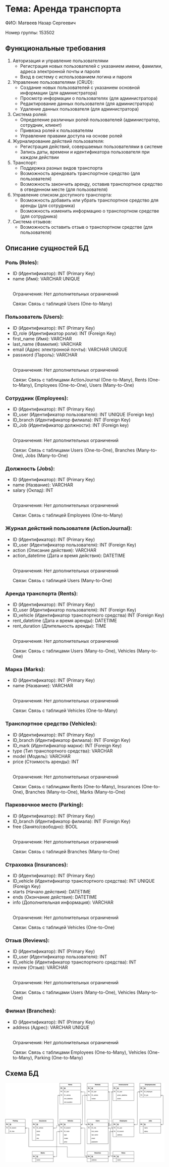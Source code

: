 <!DOCTYPE html>
<html lang="ru">
<head>
    <meta charset="UTF-8">
</head>
<body>
    <h1>Тема: Аренда транспорта</h1>
    <p>ФИО: Матвеев Назар Сергеевич</p>
    <p>Номер группы: 153502</p>
    <h2>Функциональные требования</h2>
    <ol>
        <li>Авторизация и управление пользователями
            <ul>
                <li>Регистрация новых пользователей с указанием имени, фамилии, адреса электронной почты и пароля</li>
                <li>Вход в систему с использованием логина и пароля</li>
            </ul>
        </li>
        <li>Управление пользователями (CRUD):
            <ul>
                <li>Создание новых пользователей с указанием основной информации (для администратора)</li>
                <li>Просмотр информации о пользователях (для администратора)</li>
                <li>Редактирование данных пользователя (для администратора)</li>
                <li>Удаление данных пользователя (для администратора)</li>
            </ul>
        </li>
        <li>Система ролей:
            <ul>
                <li>Определение различных ролей пользователей (администратор, сотрудник, клиент)</li>
                <li>Привязка ролей к пользователям</li>
                <li>Управление правами доступа на основе ролей</li>
            </ul>
        </li>
        <li>Журналирование действий пользователя:
            <ul>
                <li>Регистрация действий, совершаемых пользователями в системе</li>
                <li>Запись даты, времени и идентификатора пользователя при каждом действии</li>
            </ul>
        </li>
        <li>Транспорт:
            <ul>
                <li>Поддержка разных видов транспорта</li>
                <li>Возможность арендовать транспортное средство (для пользователя)</li>
                <li>Возможность закончить аренду, оставив транспортное средство в отведенном месте (для пользователя)</li>
            </ul>
        </li>
        <li>Управление списком доступного транспорта:
            <ul>
                <li>Возможность добавить или убрать транспортное средство для аренды (для сотрудника)</li>
                <li>Возможность изменить информацию о транспортном средстве (для сотрудника)</li>
            </ul>
        </li>
        <li>Система отзывов:
            <ul>
                <li>Возможность оставить отзыв о транспортном средстве (для пользователя)</li>
            </ul>
        </li>
    </ol>
    <h2>Описание сущностей БД</h2>
    <h3>Роль (Roles):</h3>
    <ul>
        <li>ID (Идентификатор): INT (Primary Key)</li>
        <li>name (Имя): VARCHAR UNIQUE</li>
        </br>
        <p>Ограничения: Нет дополнительных ограничений</p>
        <p>Связи: Связь с таблицей Users (One-to-Many)</p>
    </ul>
    <h3>Пользователь (Users):</h3>
    <ul>
        <li>ID (Идентификатор): INT (Primary Key)</li>
        <li>ID_role (Идентификатор роли): INT (Foreign Key)</li>
        <li>first_name (Имя): VARCHAR</li>
        <li>last_name (Фамилия): VARCHAR</li>
        <li>email (Адрес электронной почты): VARCHAR UNIQUE</li>
        <li>password (Пароль): VARCHAR</li>
        </br>
        <p>Ограничения: Нет дополнительных ограничений</p>
        <p>Связи: Связь с таблицами ActionJournal (One-to-Many), Rents (One-to-Many), Employees (One-to-One), Users (Many-to-One)</p>
    </ul>
    <h3>Сотрудник (Employees):</h3>
    <ul>
        <li>ID (Идентификатор): INT (Primary Key)</li>
        <li>ID_user (Идентификатор пользователя): INT UNIQUE (Foreign key)</li>
        <li>ID_branch (Идентификатор филиала): INT (Foreign Key)</li>
        <li>ID_Job (Идентификатор должности): INT (Foreign key)</li>
        </br>
        <p>Ограничения: Нет дополнительных ограничений</p>
        <p>Связи: Связь с таблицами Users (One-to-One), Branches (Many-to-One), Jobs (Many-to-One)</p>
    </ul>
    <h3>Должность (Jobs):</h3>
    <ul>
        <li>ID (Идентификатор): INT (Primary Key)</li>
        <li>name (Название): VARCHAR</li>
        <li>salary (Оклад): INT</li>
        </br>
        <p>Ограничения: Нет дополнительных ограничений</p>
        <p>Связи: Связь с таблицей Employees (One-to-Many)</p>
    </ul>
    <h3>Журнал действий пользователя (ActionJournal):</h3>
    <ul>
        <li>ID (Идентификатор): INT (Primary Key)</li>
        <li>ID_user (Идентификатор пользователя): INT (Foreign Key)</li>
        <li>action (Описание действия): VARCHAR </li>
        <li>action_datetime (Дата и время действия): DATETIME</li>
        </br>
        <p>Ограничения: Нет дополнительных ограничений</p>
        <p>Связи: Связь с таблицей Users (Many-to-One)</p>
    </ul>
    <h3>Аренда транспорта (Rents):</h3>
    <ul>
        <li>ID (Идентификатор): INT (Primary Key)</li>
        <li>ID_user (Идентификатор пользователя): INT (Foreign Key)</li>
        <lI>ID_vehicle (Идентификатор транспортного средства) INT (Foreign Key)</lI>
        <li>rent_datetime (Дата и время аренды): DATETIME</li>
        <li>rent_duration (Длительность аренды): TIME</li>
        </br>
        <p>Ограничения: Нет дополнительных ограничений</p>
        <p>Связи: Связь с таблицами Users (Many-to-One), Vehicles (Many-to-One)</p>
    </ul>
    <h3>Марка (Marks):</h3>
    <ul>
        <li>ID (Идентификатор): INT (Primary Key)</li>
        <li>name (Название): VARCHAR</li>
        </br>
        <p>Ограничения: Нет дополнительных ограничений</p>
        <p>Связи: Связь с таблицей Vehicles (One-to-Many)</p>
    </ul>
    <h3>Транспортное средство (Vehicles):</h3>
    <ul>
        <li>ID (Идентификатор): INT (Primary Key)</li>
        <li>ID_branch (Идентификатор филиала): INT (Foreign Key)</li>
        <li>ID_mark (Идентификатор марки): INT (Foreign Key)</li>
        <li>type (Тип транспортного средства): VARCHAR</li>
        <li>model (Модель): VARCHAR</li>
        <li>price (Стоимость аренды): INT</li>
        </br>
        <p>Ограничения: Нет дополнительных ограничений</p>
        <p>Связи: Связь с таблицами Rents (One-to-Many), Insurances (One-to-One), Branches (Many-to-One), Marks (Many-to-One)</p>
    </ul>
    <h3>Парковочное место (Parking):</h3>
    <ul>
        <li>ID (Идентификатор): INT (Primary Key)</li>
        <li>ID_branch (Идентификатор филиала): INT (Foreign Key)
        <li>free (Занято/свободно): BOOL</li>
        </br>
        <p>Ограничения: Нет дополнительных ограничений</p>
        <p>Связи: Связь с таблицей Branches (Many-to-One)</p>
    </ul>
    <h3>Страховка (Insurances):</h3>
    <ul>
        <li>ID (Идентификатор): INT (Primary Key)</li>
        <li>ID_vehicle (Идентификатор транспортного средства): INT UNIQUE (Foreign Key)
        <li>starts (Начало действия): DATETIME</li>
        <li>ends (Окончание действия): DATETIME</li>
        <li>info (Дополнительная информация): VARCHAR</li>
        </br>
        <p>Ограничения: Нет дополнительных ограничений</p>
        <p>Связи: Связь с таблицей Vehicles (One-to-One)</p>
    </ul>
    <h3>Отзыв (Reviews):</h3>
    <ul>
        <li>ID (Идентификатор): INT (Primary Key)</li>
        <li>ID_user (Идентификатор пользователя): INT</li>
        <li>ID_vehicle (Идентификатор транспортного средства): INT</li>
        <li>review (Отзыв): VARCHAR</li>
        </br>
        <p>Ограничения: Нет дополнительных ограничений</p>
        <p>Связи: Связь с таблицами Users (Many-to-One), Vehicles (Many-to-One)</p>
    </ul>
    <h3>Филиал (Branches):</h3>
    <ul>
        <li>ID (Идентификатор): INT (Primary Key)</li>
        <li>address (Адрес): VARCHAR UNIQUE</li>
        </br>
        <p>Ограничения: Нет дополнительных ограничений</p>
        <p>Связи: Связь с таблицами Employees (One-to-Many), Vehicles (One-to-Many), Parking (One-to-Many)</p>
    </ul>
    <h2>Схема БД</h2>
    <img src="Entities.png">

</body>
</html>
